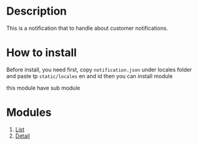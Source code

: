 # Description

This is a notification that to handle about customer notifications.


# How to install

Before install, you need first, copy `notification.json` under locales folder and paste tp `static/locales` en and id then you can install  module

this module have sub module

# Modules

1. [List](pages/list/readme.md)
2. [Detail](pages/detail/readme.md)

